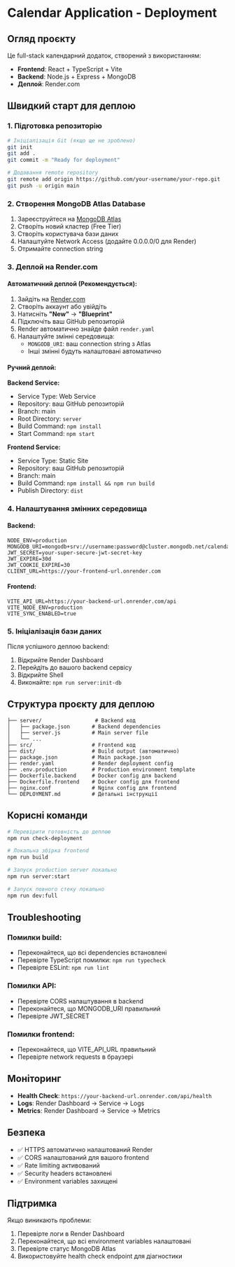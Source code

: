 # Calendar Application - Deployment

## Огляд проєкту

Це full-stack календарний додаток, створений з використанням:
- **Frontend**: React + TypeScript + Vite
- **Backend**: Node.js + Express + MongoDB
- **Деплой**: Render.com

## Швидкий старт для деплою

### 1. Підготовка репозиторію

```bash
# Ініціалізація Git (якщо ще не зроблено)
git init
git add .
git commit -m "Ready for deployment"

# Додавання remote repository
git remote add origin https://github.com/your-username/your-repo.git
git push -u origin main
```

### 2. Створення MongoDB Atlas Database

1. Зареєструйтеся на [MongoDB Atlas](https://www.mongodb.com/atlas)
2. Створіть новий кластер (Free Tier)
3. Створіть користувача бази даних
4. Налаштуйте Network Access (додайте 0.0.0.0/0 для Render)
5. Отримайте connection string

### 3. Деплой на Render.com

#### Автоматичний деплой (Рекомендується):

1. Зайдіть на [Render.com](https://render.com)
2. Створіть аккаунт або увійдіть
3. Натисніть **"New"** → **"Blueprint"**
4. Підключіть ваш GitHub репозиторій
5. Render автоматично знайде файл `render.yaml`
6. Налаштуйте змінні середовища:
   - `MONGODB_URI`: ваш connection string з Atlas
   - Інші змінні будуть налаштовані автоматично

#### Ручний деплой:

**Backend Service:**
- Service Type: Web Service
- Repository: ваш GitHub репозиторій
- Branch: main
- Root Directory: `server`
- Build Command: `npm install`
- Start Command: `npm start`

**Frontend Service:**
- Service Type: Static Site
- Repository: ваш GitHub репозиторій
- Branch: main  
- Build Command: `npm install && npm run build`
- Publish Directory: `dist`

### 4. Налаштування змінних середовища

#### Backend:
```
NODE_ENV=production
MONGODB_URI=mongodb+srv://username:password@cluster.mongodb.net/calendar_app
JWT_SECRET=your-super-secure-jwt-secret-key
JWT_EXPIRE=30d
JWT_COOKIE_EXPIRE=30
CLIENT_URL=https://your-frontend-url.onrender.com
```

#### Frontend:
```
VITE_API_URL=https://your-backend-url.onrender.com/api
VITE_NODE_ENV=production
VITE_SYNC_ENABLED=true
```

### 5. Ініціалізація бази даних

Після успішного деплою backend:
1. Відкрийте Render Dashboard
2. Перейдіть до вашого backend сервісу
3. Відкрийте Shell
4. Виконайте: `npm run server:init-db`

## Структура проєкту для деплою

```
├── server/                 # Backend код
│   ├── package.json       # Backend dependencies
│   ├── server.js          # Main server file
│   └── ...
├── src/                   # Frontend код
├── dist/                  # Build output (автоматично)
├── package.json           # Main package.json
├── render.yaml            # Render deployment config
├── .env.production        # Production environment template
├── Dockerfile.backend     # Docker config для backend
├── Dockerfile.frontend    # Docker config для frontend
├── nginx.conf             # Nginx config для frontend
└── DEPLOYMENT.md          # Детальні інструкції
```

## Корисні команди

```bash
# Перевірити готовність до деплою
npm run check-deployment

# Локальна збірка frontend
npm run build

# Запуск production server локально
npm run server:start

# Запуск повного стеку локально
npm run dev:full
```

## Troubleshooting

### Помилки build:
- Переконайтеся, що всі dependencies встановлені
- Перевірте TypeScript помилки: `npm run typecheck`
- Перевірте ESLint: `npm run lint`

### Помилки API:
- Перевірте CORS налаштування в backend
- Переконайтеся, що MONGODB_URI правильний
- Перевірте JWT_SECRET

### Помилки frontend:
- Переконайтеся, що VITE_API_URL правильний
- Перевірте network requests в браузері

## Моніторинг

- **Health Check**: `https://your-backend-url.onrender.com/api/health`
- **Logs**: Render Dashboard → Service → Logs
- **Metrics**: Render Dashboard → Service → Metrics

## Безпека

- ✅ HTTPS автоматично налаштований Render
- ✅ CORS налаштований для вашого frontend
- ✅ Rate limiting активований
- ✅ Security headers встановлені
- ✅ Environment variables захищені

## Підтримка

Якщо виникають проблеми:
1. Перевірте логи в Render Dashboard
2. Переконайтеся, що всі environment variables налаштовані
3. Перевірте статус MongoDB Atlas
4. Використовуйте health check endpoint для діагностики
